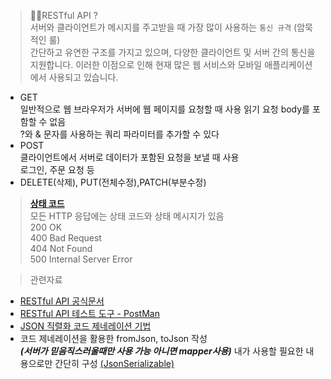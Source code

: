 >🙋🏻RESTful API ? <br>
서버와 클라이언트가 메시지를 주고받을 때 가장 많이 사용하는 `통신 규격` (암묵적인 룰)<br>
간단하고 유연한 구조를 가지고 있으며, 다양한 클라이언트 및 서버 간의 통신을 지원합니다. 이러한 이점으로 인해 현재 많은 웹 서비스와 모바일 애플리케이션에서 사용되고 있습니다.<br>

> 
- GET<br>
일반적으로 웹 브라우저가 서버에 웹 페이지를 요청할 때 사용
읽기 요청
body를 포함할 수 없음<br>
?와 & 문자를 사용하는 쿼리 파라미터를 추가할 수 있다<br>
- POST<br>
클라이언트에서 서버로 데이터가 포함된 요청을 보낼 때 사용<br>
로그인, 주문 요청 등<br>
- DELETE(삭제), PUT(전체수정),PATCH(부분수정)<br>

>[**상태 코드**](https://developer.mozilla.org/en-US/docs/Web/HTTP/Status)<br>
모든 HTTP 응답에는 상태 코드와 상태 메시지가 있음<br>
200 OK<br>
400 Bad Request<br>
404 Not Found<br>
500 Internal Server Error<br>

>관련자료<br>
- [RESTful API 공식문서](https://aws.amazon.com/ko/what-is/restful-api/)<br>
- [RESTful API 테스트 도구 - PostMan](https://www.postman.com/)<br>
- [JSON 직렬화 코드 제네레이션 기법](https://docs.flutter.dev/data-and-backend/json#serializing-json-using-code-generation-libraries)<br>
- 코드 제네레이션을 활용한 fromJson, toJson 작성<br>
_**(서버가 믿음직스러울때만 사용 가능 아니면 mapper사용)**_
내가 사용할 필요한 내용으로만 간단히 구성 [(JsonSerializable)](https://docs.flutter.dev/data-and-backend/serialization/json#serializing-json-using-code-generation-libraries)



